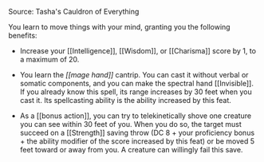 Source: Tasha's Cauldron of Everything

You learn to move things with your mind, granting you the following benefits:

- Increase your [[Intelligence]], [[Wisdom]], or [[Charisma]] score by 1, to a maximum of 20.

- You learn the _[[mage hand]]_ cantrip. You can cast it without verbal or somatic components, and you can make the spectral hand [[Invisible]]. If you already know this spell, its range increases by 30 feet when you cast it. Its spellcasting ability is the ability increased by this feat.

- As a [[bonus action]], you can try to telekinetically shove one creature you can see within 30 feet of you. When you do so, the target must succeed on a [[Strength]] saving throw (DC 8 + your proficiency bonus + the ability modifier of the score increased by this feat) or be moved 5 feet toward or away from you. A creature can willingly fail this save.